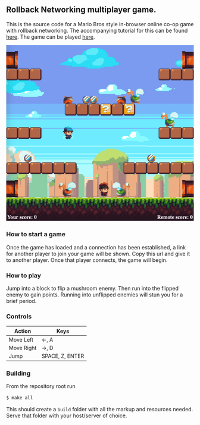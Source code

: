 ## Rollback Networking multiplayer game.

This is the source code for a Mario Bros style in-browser online co-op game with rollback networking. The accompanying tutorial for this can be found [here](https://outof.fish/posts/rollback/). The game can be played [here](https://rollback-networking.pages.dev).

![Screenshot](/screenshot.png? "In-game screenshot")

### How to start a game

Once the game has loaded and a connection has been established, a link for another player to join your game will be shown. Copy this url and give it to another player. Once that player connects, the game will begin.

### How to play

Jump into a block to flip a mushroom enemy. Then run into the flipped enemy to gain points. Running into unflipped enemies will stun you for a brief period.

### Controls

| Action      | Keys            |
| ----------- | --------------- |
| Move Left   | ←, A            |
| Move Right  | →, D            |
| Jump        | SPACE, Z, ENTER |

### Building

From the repository root run

```bash
$ make all
```

This should create a `build` folder with all the markup and resources needed. Serve that folder with your host/server of choice.

